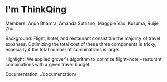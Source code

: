 # I'm ThinkQing

Members: Arjun Bhamra, Amanda Sutrisno, Maggpie Yao, Kusuma, Ruijie Zhu


Background:
Flight, hotel, and restaurant consistitue the majority of travel expanses. Optimizing the total cost of these three components is tricky, especially if the total number of combinations is large.

Highlight:
We applied grover's algorithm to optimize flight+hotel+resturant combinations with a given travel budget.

Documentation: ./documentation/